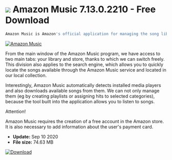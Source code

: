 # ![](https://cdn.softexe.net/static/icon/9/amazon-music-9088.png) Amazon Music 7.13.0.2210 - Free Download

```sh
Amazon Music is Amazon's official application for managing the song library, which also offers the opportunity to purchase new songs.
```
[![Amazon Music](https:https://tse3.mm.bing.net/th?id=OIP.AHlIkurD7sfGX2MdEN1WUQHaEI&pid=Api)](https://softexe.net/win/multimedia/other/amazon-music:aRhh.html)

From the main window of the Amazon Music program, we have access to two main tabs: your library and store, thanks to which we can switch freely. This division also applies to the search engine, which allows you to quickly locate the songs available through the Amazon Music service and located in our local collection.
 
 Interestingly, Amazon Music automatically detects installed media players and also downloads available songs from them. We can not only manage them (eg by creating playlists or assigning hits to selected categories), because the tool built into the application allows you to listen to songs.
 
 Attention!
 
 Amazon Music requires the creation of a free account in the Amazon store. It is also necessary to add information about the user's payment card.


- **Update:** Sep 10 2020
- **File size:** 74.63 MB

[![Download](https://cdn.softexe.net/static/img/download.png)](https://softexe.net/win/multimedia/other/amazon-music:aRhh.html)

